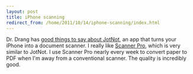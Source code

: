 ```yaml
---
layout: post
title: iPhone scanning
redirect_from: /home/2011/10/14/iphone-scanning/index.html
---
```

<p>Dr. Drang has <a href="http://www.leancrew.com/all-this/2011/10/jotnot/">good things to say about JotNot</a>, an app that turns your iPhone into a document scanner. I really like <a href="http://itunes.apple.com/us/app/scanner-pro-scan-multipage/id333710667?mt=8">Scanner Pro</a>, which is very similar to JotNot. I use Scanner Pro nearly every week to convert paper to PDF when I'm away from a conventional scanner. The quality is incredibly good.</p>
